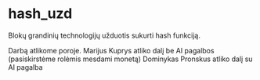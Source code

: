 # hash_uzd
Blokų grandinių technologijų užduotis sukurti hash funkciją.

Darbą atlikome poroje.
Marijus Kuprys atliko dalį be AI pagalbos (pasiskirstėme rolėmis mesdami monetą)
Dominykas Pronskus atliko dalį su AI pagalba
